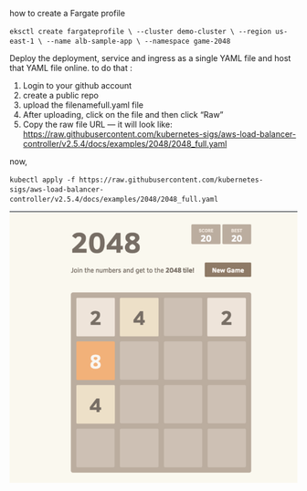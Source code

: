 how to create a Fargate profile 

`eksctl create fargateprofile \
    --cluster demo-cluster \
    --region us-east-1 \
    --name alb-sample-app \
    --namespace game-2048`


Deploy the deployment, service and ingress as a single YAML file and host that YAML file online. 
to do that :

1. Login to your github account 
2. create a public repo
3. upload the filenamefull.yaml file 
4. After uploading, click on the file and then click “Raw”
5. Copy the raw file URL — it will look like: https://raw.githubusercontent.com/kubernetes-sigs/aws-load-balancer-controller/v2.5.4/docs/examples/2048/2048_full.yaml


now, 

`kubectl apply -f https://raw.githubusercontent.com/kubernetes-sigs/aws-load-balancer-controller/v2.5.4/docs/examples/2048/2048_full.yaml`


![alt text](image.png)
